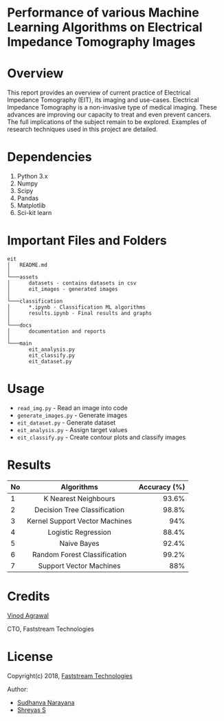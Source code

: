 # Performance of various Machine Learning Algorithms on Electrical Impedance Tomography Images

# Overview

This report provides an overview of current practice of Electrical Impedance Tomography (EIT), its imaging and use-cases. Electrical Impedance Tomography is a non-invasive type of medical imaging. These advances are improving our capacity to treat and even prevent cancers. The full implications of the subject remain to be explored. Examples of research techniques used in this project are detailed.  

# Dependencies

1.	Python 3.x 
2.	Numpy 
3.	Scipy
4.	Pandas
5.	Matplotlib
6.	Sci-kit learn

# Important Files and Folders

```
eit
│   README.md   
│
└───assets
│      datasets - contains datasets in csv
│      eit_images - generated images
│   
└───classification
│      *.ipynb - Classification ML algorithms
│      results.ipynb - Final results and graphs
│   
└───docs
│      documentation and reports
│
└───main
       eit_analysis.py
       eit_classify.py
       eit_dataset.py 
```

# Usage

* ```read_img.py``` - Read an image into code
* ```generate_images.py``` - Generate images
* ```eit_dataset.py``` - Generate dataset
* ```eit_analysis.py``` - Assign target values
* ```eit_classify.py``` - Create contour plots and classify images

# Results

| No |  Algorithms	                    | Accuracy (%)  |
| ---|:--------------------------------:| -------------:|
| 1	 |  K Nearest Neighbours	        | 93.6%         |
| 2	 |  Decision Tree Classification	| 98.8%         |
| 3	 |  Kernel Support Vector Machines	| 94%           |
| 4	 |  Logistic Regression	            | 88.4%         |
| 5	 |  Naive Bayes	                    | 92.4%         |
| 6	 |  Random Forest Classification	| 99.2%         |
| 7	 |  Support Vector Machines	        | 88%           |


# Credits

[Vinod Agrawal](https://in.linkedin.com/in/vinod-agrawal-8020488)

CTO, Faststream Technologies

# License

Copyright(c) 2018, [Faststream Technologies](https://www.faststreamtech.com)

Author: 
* [Sudhanva Narayana](https://www.sudhanva.in)
* [Shreyas S](https://www.shreyas.im)